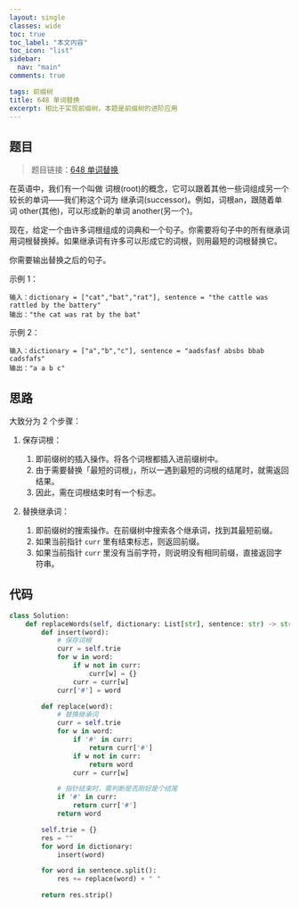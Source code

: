 ```yaml
---
layout: single
classes: wide
toc: true
toc_label: "本文内容"
toc_icon: "list"
sidebar:
  nav: "main"
comments: true

tags: 前缀树
title: 648 单词替换
excerpt: 相比于实现前缀树，本题是前缀树的进阶应用
---
```


## 题目

> 题目链接：[648 单词替换](https://leetcode-cn.com/problems/replace-words/)

在英语中，我们有一个叫做 词根(root)的概念，它可以跟着其他一些词组成另一个较长的单词——我们称这个词为 继承词(successor)。例如，词根an，跟随着单词 other(其他)，可以形成新的单词 another(另一个)。

现在，给定一个由许多词根组成的词典和一个句子。你需要将句子中的所有继承词用词根替换掉。如果继承词有许多可以形成它的词根，则用最短的词根替换它。

你需要输出替换之后的句子。

示例 1：

    输入：dictionary = ["cat","bat","rat"], sentence = "the cattle was rattled by the battery"
    输出："the cat was rat by the bat"

示例 2：

    输入：dictionary = ["a","b","c"], sentence = "aadsfasf absbs bbab cadsfafs"
    输出："a a b c"

## 思路 

 大致分为 2 个步骤：
   1. 保存词根：
      1. 即前缀树的插入操作。将各个词根都插入进前缀树中。
      2. 由于需要替换「最短的词根」，所以一遇到最短的词根的结尾时，就需返回结果。
      3. 因此，需在词根结束时有一个标志。

   2. 替换继承词：
      1. 即前缀树的搜索操作。在前缀树中搜索各个继承词，找到其最短前缀。
      2. 如果当前指针 `curr` 里有结束标志，则返回前缀。
      3. 如果当前指针 `curr` 里没有当前字符，则说明没有相同前缀，直接返回字符串。

## 代码 

```python
class Solution:
    def replaceWords(self, dictionary: List[str], sentence: str) -> str:
        def insert(word):
            # 保存词根
            curr = self.trie
            for w in word:
                if w not in curr:
                    curr[w] = {}
                curr = curr[w]
            curr['#'] = word

        def replace(word):
            # 替换继承词
            curr = self.trie
            for w in word:
                if '#' in curr:
                    return curr['#']
                if w not in curr: 
                    return word
                curr = curr[w]

            # 指针结束时，需判断是否刚好是个结尾
            if '#' in curr:
                return curr['#']
            return word

        self.trie = {}
        res = ""
        for word in dictionary:
            insert(word)

        for word in sentence.split():
            res += replace(word) + " "

        return res.strip()
```


